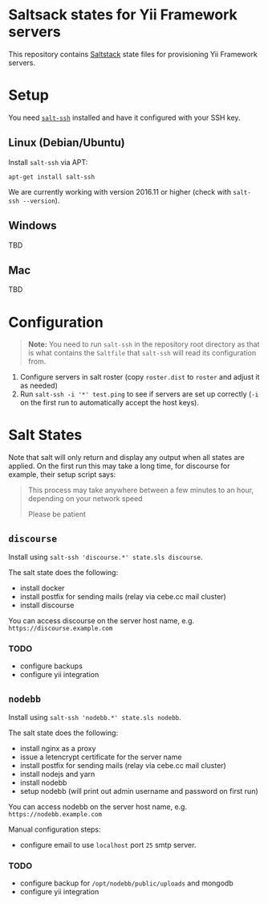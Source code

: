 # Saltsack states for Yii Framework servers

This repository contains [Saltstack](https://saltstack.com/salt-open-source/) state files for provisioning Yii Framework servers.


# Setup

You need [`salt-ssh`](https://docs.saltstack.com/en/latest/topics/ssh/index.html)
 installed and have it configured with your SSH key.

## Linux (Debian/Ubuntu)

Install `salt-ssh` via APT:

    apt-get install salt-ssh

We are currently working with version 2016.11 or higher (check with `salt-ssh --version`).

## Windows

TBD

## Mac

TBD


# Configuration

> **Note:** You need to run `salt-ssh` in the repository root directory as that is what contains the `Saltfile` that `salt-ssh` will read its configuration from.

1. Configure servers in salt roster (copy `roster.dist` to `roster` and adjust it as needed)
2. Run `salt-ssh -i '*' test.ping` to see if servers are set up correctly (`-i` on the first run to automatically accept the host keys).


# Salt States

Note that salt will only return and display any output when all states are applied.
On the first run this may take a long time, for discourse for example, their setup script says:

> This process may take anywhere between a few minutes to an hour, depending on your network speed
>
> Please be patient


## `discourse`

Install using `salt-ssh 'discourse.*' state.sls discourse`.

The salt state does the following:

- install docker
- install postfix for sending mails (relay via cebe.cc mail cluster)
- install discourse

You can access discourse on the server host name, e.g. `https://discourse.example.com`

### TODO

- configure backups
- configure yii integration


## `nodebb`

Install using `salt-ssh 'nodebb.*' state.sls nodebb`.

The salt state does the following:

- install nginx as a proxy
- issue a letencrypt certificate for the server name
- install postfix for sending mails (relay via cebe.cc mail cluster)
- install nodejs and yarn
- install nodebb
- setup nodebb (will print out admin username and password on first run)

You can access nodebb on the server host name, e.g. `https://nodebb.example.com`

Manual configuration steps:

- configure email to use `localhost` port `25` smtp server.

### TODO

- configure backup for `/opt/nodebb/public/uploads` and mongodb
- configure yii integration

